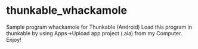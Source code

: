 # thunkable_whackamole
Sample program whackamole for Thunkable (Android)
Load this program in thunkable by using Apps->Upload app project (.aia) from my Computer.
Enjoy!
